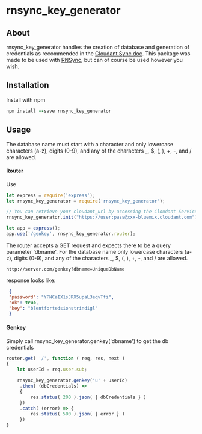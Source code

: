 # rnsync_key_generator

## About

rnsync_key_generator handles the creation of database and generation of credentials as recommended in the [Cloudant Sync doc](https://github.com/cloudant/sync-android/blob/master/doc/replication.md). This package was made to be used with [RNSync](https://github.com/pwcremin/RNSync), but can of course be used however you wish.
 
## Installation

Install with npm
```ruby
npm install --save rnsync_key_generator
```

## Usage

The database name must start with a character and only lowercase characters (a-z), digits (0-9), and any of the characters _, $, (, ), +, -, and / are allowed. 

#### Router
Use
```javascript
let express = require('express');
let rnsync_key_generator = require('rnsync_key_generator');

// You can retrieve your cloudant_url by accessing the Cloudant Service Credentials from your Bluemix.net dashboard
rnsync_key_generator.init("https://user:pass@xxx-bluemix.cloudant.com");

let app = express();
app.use('/genkey', rnsync_key_generator.router);
```
The router accepts a GET request and expects there to be a query parameter 'dbname'.  For the database name only lowercase characters (a-z), digits (0-9), and any of the characters _, $, (, ), +, -, and / are allowed. 

```
http://server.com/genkey?dbname=UniqueDbName
```

response looks like:
```json
 {
 "password": "YPNCaIX1sJRX5upaL3eqvTfi",
 "ok": true,
 "key": "blentfortedsionstrindigl"
 }
 ```
#### Genkey

Simply call rnsync_key_generator.genkey('dbname') to get the db credentials

```javascript
router.get( '/', function ( req, res, next )
{
    let userId = req.user.sub;

    rnsync_key_generator.genkey('u' + userId)
     .then( (dbCredentials) =>
     {
         res.status( 200 ).json( { dbCredentials } )
     })
     .catch( (error) => {
         res.status( 500 ).json( { error } )
     })
}
```
